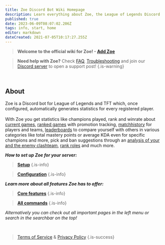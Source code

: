 ```yaml
---
title: Zoe Discord Bot Wiki Homepage
description: Learn everything about Zoe, the League of Legends Discord bot.
published: true
date: 2023-06-09T08:07:02.206Z
tags: info, start, home
editor: markdown
dateCreated: 2021-07-05T10:17:27.255Z
---
```






> **Welcome to the official wiki for Zoe!  - [**Add Zoe**](https://zoe-discord-bot.ch/invite.html)** 

> **Need help with Zoe?**  Check [FAQ](/en/faq), [Troubleshooting](/en/troubleshooting) and join our [Discord server](https://discord.gg/4Rxrzsxb7d) to open a support post!
> {.is-warning}

<br>

## About
Zoe is a Discord bot for League of Legends and TFT which, once configured, automatically generates statistics for every registered player. <br> <br> With Zoe you get statistics like champions played, rank and winrate about [current games](/en/features/infoChannel), [ranked games](/en/features/rankChannel) with promotion tracking,  [matchhistory](/en/features/matchhistoryChannel) for players and teams, [leaderboards](/en/features/leaderboards) to compare yourself with others in various categories like total mastery points or average KDA even for specific champions and more, pick and ban suggestions through an [analysis of your and the enemy clashteam](/en/features/clashChannel), [rank roles](/en/features/rankroles) and much more. 
<br>

_**How to set up Zoe for your server:**_
> [**Setup**](/en/setup)
 >{.is-info}
 
 >[**Configuration**](/en/Zoe-Configuration)
  >{.is-info}


_**Learn more about all features Zoe has to offer:**_
> [**Core features**](/en/features)
 >{.is-info}
 
 >[**All commands**](/en/commands)
  >{.is-info}
  
*Alternatively you can check out all important pages in the left menu or search in the searchbar on the top!*

<br>



>[Terms of Service](https://zoe-discord-bot.ch/terms-of-service.html) & [Privacy Policy](https://zoe-discord-bot.ch/privacy-policy.html)
>{.is-success}

